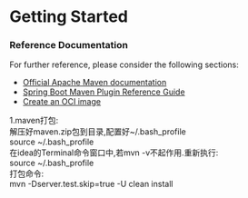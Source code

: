 # Getting Started

### Reference Documentation
For further reference, please consider the following sections:

* [Official Apache Maven documentation](https://maven.apache.org/guides/index.html)
* [Spring Boot Maven Plugin Reference Guide](https://docs.spring.io/spring-boot/docs/2.3.5.RELEASE/maven-plugin/reference/html/)
* [Create an OCI image](https://docs.spring.io/spring-boot/docs/2.3.5.RELEASE/maven-plugin/reference/html/#build-image)

1.maven打包:  
  解压好maven.zip包到目录,配置好~/.bash_profile  
  source ~/.bash_profile  
  在idea的Terminal命令窗口中,若mvn -v不起作用.重新执行:  
  source ~/.bash_profile  
  打包命令:  
  mvn -Dserver.test.skip=true -U clean install  


